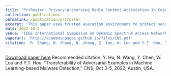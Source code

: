 ```yaml
---
title: "PriRoster: Privacy-preserving Radio Context Attestation in Cognitive Radio Networks"
collection: publications
permalink: /publication/priroster
excerpt: 'This paper uses trusted execution environment to protect sensitive device and radio configuration information from untrusted intermediate verifiers in a public network. To improve system scalability and eliminate information side channel leakage, we develop trust transfer protocol and incorporate obliviousness primitive into the attestation program.'
date: 2022-10-3
venue: 'IEEE International Symposium on Dynamic Spectrum Access Networks (DySPAN)'
paperurl: 'http://academicpages.github.io/files/CNS.pdf'
citation: 'R. Zhang, N. Zhang, N. zhang, Z. Yan, W. Lou and Y.T. Hou, “PriRoster: Privacy-preserving Radio Context Attestation in Cognitive Radio Networks,” DySPAN, Nov 11-14, 2019, Newark, USA.'
---
```

[Download paper here](http://academicpages.github.io/files/CNS.pdf)
Recommended citation: Y. Hu, N. Wang, Y. Chen, W. Lou and Y.T. Hou, “Transferability of Adversarial Examples in Machine Learning-based Malware Detection,” CNS, Oct 3-5, 2022, Austin, USA.
